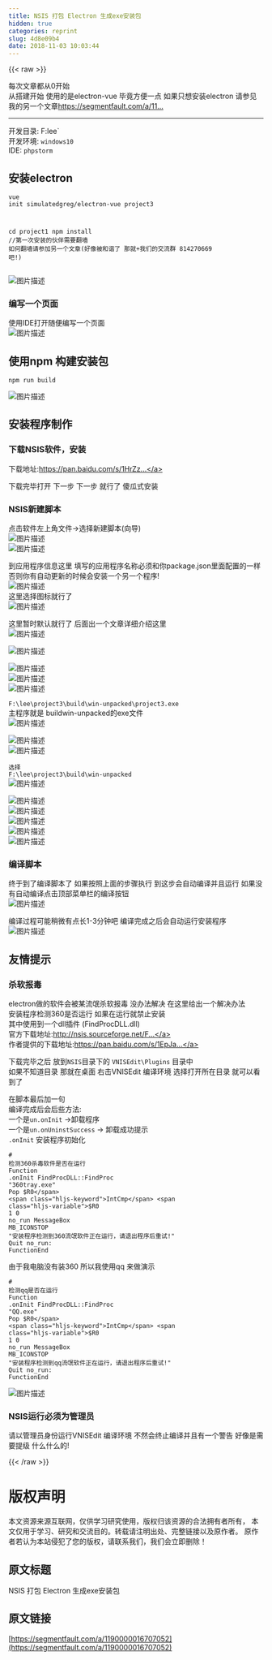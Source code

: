 ```yaml
---
title: NSIS 打包 Electron 生成exe安装包
hidden: true
categories: reprint
slug: 4d8e09b4
date: 2018-11-03 10:03:44
---
```


{{< raw >}}
<p>&#x6BCF;&#x6B21;&#x6587;&#x7AE0;&#x90FD;&#x4ECE;0&#x5F00;&#x59CB;<br>&#x4ECE;&#x642D;&#x5EFA;&#x5F00;&#x59CB; &#x4F7F;&#x7528;&#x7684;&#x662F;electron-vue &#x6BD5;&#x7ADF;&#x65B9;&#x4FBF;&#x4E00;&#x70B9; &#x5982;&#x679C;&#x53EA;&#x60F3;&#x5B89;&#x88C5;electron &#x8BF7;&#x53C2;&#x89C1;&#x6211;&#x7684;&#x53E6;&#x4E00;&#x4E2A;&#x6587;&#x7AE0;<a href="https://segmentfault.com/a/1190000016028730">https://segmentfault.com/a/11...</a></p><hr><p>&#x5F00;&#x53D1;&#x76EE;&#x5F55;: F:lee`<br>&#x5F00;&#x53D1;&#x73AF;&#x5883;: <code>windows10</code><br>IDE: <code>phpstorm</code></p><h2 id="articleHeader0">&#x5B89;&#x88C5;electron</h2><div class="widget-codetool" style="display:none"><div class="widget-codetool--inner"><span class="selectCode code-tool" data-toggle="tooltip" data-placement="top" title="" data-original-title="&#x5168;&#x9009;"></span> <span type="button" class="copyCode code-tool" data-toggle="tooltip" data-placement="top" data-clipboard-text="vue init simulatedgreg/electron-vue project3

cd project1
npm install //&#x7B2C;&#x4E00;&#x6B21;&#x5B89;&#x88C5;&#x7684;&#x4F19;&#x4F34;&#x9700;&#x8981;&#x7FFB;&#x5899; &#x5982;&#x4F55;&#x7FFB;&#x5899;&#x8BF7;&#x53C2;&#x52A0;&#x53E6;&#x4E00;&#x4E2A;&#x6587;&#x7AE0;(&#x597D;&#x50CF;&#x88AB;&#x548C;&#x8C10;&#x4E86; &#x90A3;&#x5C31;+&#x6211;&#x4EEC;&#x7684;&#x4EA4;&#x6D41;&#x7FA4; 814270669 &#x5427;!)" title="" data-original-title="&#x590D;&#x5236;"></span> <span type="button" class="saveToNote code-tool" data-toggle="tooltip" data-placement="top" title="" data-original-title="&#x653E;&#x8FDB;&#x7B14;&#x8BB0;"></span></div></div><pre class="hljs scilab"><code>vue init simulatedgreg/electron-vue project3

<span class="hljs-built_in">cd</span> project1
npm install <span class="hljs-comment">//&#x7B2C;&#x4E00;&#x6B21;&#x5B89;&#x88C5;&#x7684;&#x4F19;&#x4F34;&#x9700;&#x8981;&#x7FFB;&#x5899; &#x5982;&#x4F55;&#x7FFB;&#x5899;&#x8BF7;&#x53C2;&#x52A0;&#x53E6;&#x4E00;&#x4E2A;&#x6587;&#x7AE0;(&#x597D;&#x50CF;&#x88AB;&#x548C;&#x8C10;&#x4E86; &#x90A3;&#x5C31;+&#x6211;&#x4EEC;&#x7684;&#x4EA4;&#x6D41;&#x7FA4; 814270669 &#x5427;!)</span></code></pre><p><span class="img-wrap"><img data-src="/img/bVbigoF?w=810&amp;h=402" src="https://static.alili.tech/img/bVbigoF?w=810&amp;h=402" alt="&#x56FE;&#x7247;&#x63CF;&#x8FF0;" title="&#x56FE;&#x7247;&#x63CF;&#x8FF0;" style="cursor:pointer;display:inline"></span></p><h3 id="articleHeader1">&#x7F16;&#x5199;&#x4E00;&#x4E2A;&#x9875;&#x9762;</h3><p>&#x4F7F;&#x7528;IDE&#x6253;&#x5F00;&#x968F;&#x4FBF;&#x7F16;&#x5199;&#x4E00;&#x4E2A;&#x9875;&#x9762;<br><span class="img-wrap"><img data-src="/img/bVbigpm?w=814&amp;h=727" src="https://static.alili.tech/img/bVbigpm?w=814&amp;h=727" alt="&#x56FE;&#x7247;&#x63CF;&#x8FF0;" title="&#x56FE;&#x7247;&#x63CF;&#x8FF0;" style="cursor:pointer;display:inline"></span></p><h2 id="articleHeader2">&#x4F7F;&#x7528;npm &#x6784;&#x5EFA;&#x5B89;&#x88C5;&#x5305;</h2><div class="widget-codetool" style="display:none"><div class="widget-codetool--inner"><span class="selectCode code-tool" data-toggle="tooltip" data-placement="top" title="" data-original-title="&#x5168;&#x9009;"></span> <span type="button" class="copyCode code-tool" data-toggle="tooltip" data-placement="top" data-clipboard-text="npm run build" title="" data-original-title="&#x590D;&#x5236;"></span> <span type="button" class="saveToNote code-tool" data-toggle="tooltip" data-placement="top" title="" data-original-title="&#x653E;&#x8FDB;&#x7B14;&#x8BB0;"></span></div></div><pre class="hljs dockerfile"><code style="word-break:break-word;white-space:initial">npm <span class="hljs-keyword">run</span><span class="bash"> build</span></code></pre><p><span class="img-wrap"><img data-src="/img/bVbigqW?w=693&amp;h=195" src="https://static.alili.tech/img/bVbigqW?w=693&amp;h=195" alt="&#x56FE;&#x7247;&#x63CF;&#x8FF0;" title="&#x56FE;&#x7247;&#x63CF;&#x8FF0;" style="cursor:pointer;display:inline"></span></p><h2 id="articleHeader3">&#x5B89;&#x88C5;&#x7A0B;&#x5E8F;&#x5236;&#x4F5C;</h2><h3 id="articleHeader4">&#x4E0B;&#x8F7D;NSIS&#x8F6F;&#x4EF6;&#xFF0C;&#x5B89;&#x88C5;</h3><p>&#x4E0B;&#x8F7D;&#x5730;&#x5740;:<a href="https://pan.baidu.com/s/1HrZzGLk2ICZ4fnrvNwwMig" rel="nofollow noreferrer" target="_blank">https://pan.baidu.com/s/1HrZz...</a></p><p>&#x4E0B;&#x8F7D;&#x5B8C;&#x6BD5;&#x6253;&#x5F00; &#x4E0B;&#x4E00;&#x6B65; &#x4E0B;&#x4E00;&#x6B65; &#x5C31;&#x884C;&#x4E86; &#x50BB;&#x74DC;&#x5F0F;&#x5B89;&#x88C5;</p><h3 id="articleHeader5">NSIS&#x65B0;&#x5EFA;&#x811A;&#x672C;</h3><p>&#x70B9;&#x51FB;&#x8F6F;&#x4EF6;&#x5DE6;&#x4E0A;&#x89D2;&#x6587;&#x4EF6;-&gt;&#x9009;&#x62E9;&#x65B0;&#x5EFA;&#x811A;&#x672C;(&#x5411;&#x5BFC;)<br><span class="img-wrap"><img data-src="/img/bVbigrH?w=293&amp;h=332" src="https://static.alili.tech/img/bVbigrH?w=293&amp;h=332" alt="&#x56FE;&#x7247;&#x63CF;&#x8FF0;" title="&#x56FE;&#x7247;&#x63CF;&#x8FF0;" style="cursor:pointer;display:inline"></span><br><span class="img-wrap"><img data-src="/img/bVbigrU?w=618&amp;h=442" src="https://static.alili.tech/img/bVbigrU?w=618&amp;h=442" alt="&#x56FE;&#x7247;&#x63CF;&#x8FF0;" title="&#x56FE;&#x7247;&#x63CF;&#x8FF0;" style="cursor:pointer;display:inline"></span></p><p>&#x5230;&#x5E94;&#x7528;&#x7A0B;&#x5E8F;&#x4FE1;&#x606F;&#x8FD9;&#x91CC; &#x586B;&#x5199;&#x7684;&#x5E94;&#x7528;&#x7A0B;&#x5E8F;&#x540D;&#x79F0;&#x5FC5;&#x987B;&#x548C;&#x4F60;package.json&#x91CC;&#x9762;&#x914D;&#x7F6E;&#x7684;&#x4E00;&#x6837; &#x5426;&#x5219;&#x4F60;&#x6709;&#x81EA;&#x52A8;&#x66F4;&#x65B0;&#x7684;&#x65F6;&#x5019;&#x4F1A;&#x5B89;&#x88C5;&#x4E00;&#x4E2A;&#x53E6;&#x4E00;&#x4E2A;&#x7A0B;&#x5E8F;!<br><span class="img-wrap"><img data-src="/img/bVbigsm?w=618&amp;h=442" src="https://static.alili.tech/img/bVbigsm?w=618&amp;h=442" alt="&#x56FE;&#x7247;&#x63CF;&#x8FF0;" title="&#x56FE;&#x7247;&#x63CF;&#x8FF0;" style="cursor:pointer;display:inline"></span><br>&#x8FD9;&#x91CC;&#x9009;&#x62E9;&#x56FE;&#x6807;&#x5C31;&#x884C;&#x4E86;<br><span class="img-wrap"><img data-src="/img/bVbigst?w=618&amp;h=442" src="https://static.alili.tech/img/bVbigst?w=618&amp;h=442" alt="&#x56FE;&#x7247;&#x63CF;&#x8FF0;" title="&#x56FE;&#x7247;&#x63CF;&#x8FF0;" style="cursor:pointer"></span></p><p>&#x8FD9;&#x91CC;&#x6682;&#x65F6;&#x9ED8;&#x8BA4;&#x5C31;&#x884C;&#x4E86; &#x540E;&#x9762;&#x51FA;&#x4E00;&#x4E2A;&#x6587;&#x7AE0;&#x8BE6;&#x7EC6;&#x4ECB;&#x7ECD;&#x8FD9;&#x91CC;<br><span class="img-wrap"><img data-src="/img/bVbigsz?w=618&amp;h=442" src="https://static.alili.tech/img/bVbigsz?w=618&amp;h=442" alt="&#x56FE;&#x7247;&#x63CF;&#x8FF0;" title="&#x56FE;&#x7247;&#x63CF;&#x8FF0;" style="cursor:pointer;display:inline"></span></p><p><span class="img-wrap"><img data-src="/img/bVbigsU?w=618&amp;h=442" src="https://static.alili.tech/img/bVbigsU?w=618&amp;h=442" alt="&#x56FE;&#x7247;&#x63CF;&#x8FF0;" title="&#x56FE;&#x7247;&#x63CF;&#x8FF0;" style="cursor:pointer;display:inline"></span></p><p><span class="img-wrap"><img data-src="/img/bVbigsZ?w=618&amp;h=442" src="https://static.alili.tech/img/bVbigsZ?w=618&amp;h=442" alt="&#x56FE;&#x7247;&#x63CF;&#x8FF0;" title="&#x56FE;&#x7247;&#x63CF;&#x8FF0;" style="cursor:pointer;display:inline"></span><br><span class="img-wrap"><img data-src="/img/bVbigtd?w=618&amp;h=442" src="https://static.alili.tech/img/bVbigtd?w=618&amp;h=442" alt="&#x56FE;&#x7247;&#x63CF;&#x8FF0;" title="&#x56FE;&#x7247;&#x63CF;&#x8FF0;" style="cursor:pointer;display:inline"></span><br><span class="img-wrap"><img data-src="/img/bVbigti?w=356&amp;h=237" src="https://static.alili.tech/img/bVbigti?w=356&amp;h=237" alt="&#x56FE;&#x7247;&#x63CF;&#x8FF0;" title="&#x56FE;&#x7247;&#x63CF;&#x8FF0;" style="cursor:pointer;display:inline"></span></p><p><code>F:\lee\project3\build\win-unpacked\project3.exe</code><br>&#x4E3B;&#x7A0B;&#x5E8F;&#x5C31;&#x662F; buildwin-unpacked&#x7684;exe&#x6587;&#x4EF6;<br><span class="img-wrap"><img data-src="/img/bVbigtm?w=356&amp;h=237" src="https://static.alili.tech/img/bVbigtm?w=356&amp;h=237" alt="&#x56FE;&#x7247;&#x63CF;&#x8FF0;" title="&#x56FE;&#x7247;&#x63CF;&#x8FF0;" style="cursor:pointer;display:inline"></span></p><p><span class="img-wrap"><img data-src="/img/bVbigty?w=618&amp;h=442" src="https://static.alili.tech/img/bVbigty?w=618&amp;h=442" alt="&#x56FE;&#x7247;&#x63CF;&#x8FF0;" title="&#x56FE;&#x7247;&#x63CF;&#x8FF0;" style="cursor:pointer;display:inline"></span><br><span class="img-wrap"><img data-src="/img/bVbigtz?w=356&amp;h=230" src="https://static.alili.tech/img/bVbigtz?w=356&amp;h=230" alt="&#x56FE;&#x7247;&#x63CF;&#x8FF0;" title="&#x56FE;&#x7247;&#x63CF;&#x8FF0;" style="cursor:pointer;display:inline"></span></p><p><code>&#x9009;&#x62E9; F:\lee\project3\build\win-unpacked</code><br><span class="img-wrap"><img data-src="/img/bVbigtA?w=356&amp;h=230" src="https://static.alili.tech/img/bVbigtA?w=356&amp;h=230" alt="&#x56FE;&#x7247;&#x63CF;&#x8FF0;" title="&#x56FE;&#x7247;&#x63CF;&#x8FF0;" style="cursor:pointer;display:inline"></span></p><p><span class="img-wrap"><img data-src="/img/bVbigtB?w=618&amp;h=442" src="https://static.alili.tech/img/bVbigtB?w=618&amp;h=442" alt="&#x56FE;&#x7247;&#x63CF;&#x8FF0;" title="&#x56FE;&#x7247;&#x63CF;&#x8FF0;" style="cursor:pointer"></span><br><span class="img-wrap"><img data-src="/img/bVbigtF?w=618&amp;h=442" src="https://static.alili.tech/img/bVbigtF?w=618&amp;h=442" alt="&#x56FE;&#x7247;&#x63CF;&#x8FF0;" title="&#x56FE;&#x7247;&#x63CF;&#x8FF0;" style="cursor:pointer"></span><br><span class="img-wrap"><img data-src="/img/bVbigtQ?w=618&amp;h=442" src="https://static.alili.tech/img/bVbigtQ?w=618&amp;h=442" alt="&#x56FE;&#x7247;&#x63CF;&#x8FF0;" title="&#x56FE;&#x7247;&#x63CF;&#x8FF0;" style="cursor:pointer"></span><br><span class="img-wrap"><img data-src="/img/bVbigtT?w=618&amp;h=442" src="https://static.alili.tech/img/bVbigtT?w=618&amp;h=442" alt="&#x56FE;&#x7247;&#x63CF;&#x8FF0;" title="&#x56FE;&#x7247;&#x63CF;&#x8FF0;" style="cursor:pointer"></span><br><span class="img-wrap"><img data-src="/img/bVbigtV?w=618&amp;h=442" src="https://static.alili.tech/img/bVbigtV?w=618&amp;h=442" alt="&#x56FE;&#x7247;&#x63CF;&#x8FF0;" title="&#x56FE;&#x7247;&#x63CF;&#x8FF0;" style="cursor:pointer"></span></p><h3 id="articleHeader6">&#x7F16;&#x8BD1;&#x811A;&#x672C;</h3><p>&#x7EC8;&#x4E8E;&#x5230;&#x4E86;&#x7F16;&#x8BD1;&#x811A;&#x672C;&#x4E86; &#x5982;&#x679C;&#x6309;&#x7167;&#x4E0A;&#x9762;&#x7684;&#x6B65;&#x9AA4;&#x6267;&#x884C; &#x5230;&#x8FD9;&#x6B65;&#x4F1A;&#x81EA;&#x52A8;&#x7F16;&#x8BD1;&#x5E76;&#x4E14;&#x8FD0;&#x884C; &#x5982;&#x679C;&#x6CA1;&#x6709;&#x81EA;&#x52A8;&#x7F16;&#x8BD1;&#x70B9;&#x51FB;&#x9876;&#x90E8;&#x83DC;&#x5355;&#x680F;&#x7684;&#x7F16;&#x8BD1;&#x6309;&#x94AE;<br><span class="img-wrap"><img data-src="/img/bVbigui?w=712&amp;h=333" src="https://static.alili.tech/img/bVbigui?w=712&amp;h=333" alt="&#x56FE;&#x7247;&#x63CF;&#x8FF0;" title="&#x56FE;&#x7247;&#x63CF;&#x8FF0;" style="cursor:pointer;display:inline"></span></p><p>&#x7F16;&#x8BD1;&#x8FC7;&#x7A0B;&#x53EF;&#x80FD;&#x7A0D;&#x5FAE;&#x6709;&#x70B9;&#x957F;1-3&#x5206;&#x949F;&#x5427; &#x7F16;&#x8BD1;&#x5B8C;&#x6210;&#x4E4B;&#x540E;&#x4F1A;&#x81EA;&#x52A8;&#x8FD0;&#x884C;&#x5B89;&#x88C5;&#x7A0B;&#x5E8F;<br><span class="img-wrap"><img data-src="/img/bVbigup?w=503&amp;h=362" src="https://static.alili.tech/img/bVbigup?w=503&amp;h=362" alt="&#x56FE;&#x7247;&#x63CF;&#x8FF0;" title="&#x56FE;&#x7247;&#x63CF;&#x8FF0;" style="cursor:pointer;display:inline"></span></p><h2 id="articleHeader7">&#x53CB;&#x60C5;&#x63D0;&#x793A;</h2><h3 id="articleHeader8">&#x6740;&#x8F6F;&#x62A5;&#x6BD2;</h3><p>electron&#x505A;&#x7684;&#x8F6F;&#x4EF6;&#x4F1A;&#x88AB;&#x67D0;&#x6D41;&#x6C13;&#x6740;&#x8F6F;&#x62A5;&#x6BD2; &#x6CA1;&#x529E;&#x6CD5;&#x89E3;&#x51B3; &#x5728;&#x8FD9;&#x91CC;&#x7ED9;&#x51FA;&#x4E00;&#x4E2A;&#x89E3;&#x51B3;&#x529E;&#x6CD5;<br>&#x5B89;&#x88C5;&#x7A0B;&#x5E8F;&#x68C0;&#x6D4B;360&#x662F;&#x5426;&#x8FD0;&#x884C; &#x5982;&#x679C;&#x5728;&#x8FD0;&#x884C;&#x5C31;&#x7981;&#x6B62;&#x5B89;&#x88C5;<br>&#x5176;&#x4E2D;&#x4F7F;&#x7528;&#x5230;&#x4E00;&#x4E2A;dll&#x63D2;&#x4EF6; (FindProcDLL.dll)<br>&#x5B98;&#x65B9;&#x4E0B;&#x8F7D;&#x5730;&#x5740;:<a href="http://nsis.sourceforge.net/FindProcDLL_plug-in" rel="nofollow noreferrer" target="_blank">http://nsis.sourceforge.net/F...</a><br>&#x4F5C;&#x8005;&#x63D0;&#x4F9B;&#x7684;&#x4E0B;&#x8F7D;&#x5730;&#x5740;:<a href="https://pan.baidu.com/s/1EpJaSaE86Ern7EVZRxxn1A" rel="nofollow noreferrer" target="_blank">https://pan.baidu.com/s/1EpJa...</a></p><p>&#x4E0B;&#x8F7D;&#x5B8C;&#x6BD5;&#x4E4B;&#x540E; &#x653E;&#x5230;<code>NSIS</code>&#x76EE;&#x5F55;&#x4E0B;&#x7684; <code>VNISEdit\Plugins</code> &#x76EE;&#x5F55;&#x4E2D;<br>&#x5982;&#x679C;&#x4E0D;&#x77E5;&#x9053;&#x76EE;&#x5F55; &#x90A3;&#x5C31;&#x5728;&#x684C;&#x9762; &#x53F3;&#x51FB;VNISEdit &#x7F16;&#x8BD1;&#x73AF;&#x5883; &#x9009;&#x62E9;&#x6253;&#x5F00;&#x6240;&#x5728;&#x76EE;&#x5F55; &#x5C31;&#x53EF;&#x4EE5;&#x770B;&#x5230;&#x4E86;</p><p>&#x5728;&#x811A;&#x672C;&#x6700;&#x540E;&#x52A0;&#x4E00;&#x53E5;<br>&#x7F16;&#x8BD1;&#x5B8C;&#x6210;&#x540E;&#x4F1A;&#x540E;&#x4E9B;&#x65B9;&#x6CD5;:<br>&#x4E00;&#x4E2A;&#x662F;<code>un.onInit</code> -&gt;&#x5378;&#x8F7D;&#x7A0B;&#x5E8F;<br>&#x4E00;&#x4E2A;&#x662F;<code>un.onUninstSuccess</code> -&gt; &#x5378;&#x8F7D;&#x6210;&#x529F;&#x63D0;&#x793A;<br><code>.onInit</code> &#x5B89;&#x88C5;&#x7A0B;&#x5E8F;&#x521D;&#x59CB;&#x5316;</p><div class="widget-codetool" style="display:none"><div class="widget-codetool--inner"><span class="selectCode code-tool" data-toggle="tooltip" data-placement="top" title="" data-original-title="&#x5168;&#x9009;"></span> <span type="button" class="copyCode code-tool" data-toggle="tooltip" data-placement="top" data-clipboard-text="# &#x68C0;&#x6D4B;360&#x6740;&#x6BD2;&#x8F6F;&#x4EF6;&#x662F;&#x5426;&#x5728;&#x8FD0;&#x884C;
Function .onInit
FindProcDLL::FindProc &quot;360tray.exe&quot;
   Pop $R0
   IntCmp $R0 1 0 no_run
   MessageBox MB_ICONSTOP &quot;&#x5B89;&#x88C5;&#x7A0B;&#x5E8F;&#x68C0;&#x6D4B;&#x5230;360&#x6D41;&#x6C13;&#x8F6F;&#x4EF6;&#x6B63;&#x5728;&#x8FD0;&#x884C;&#xFF0C;&#x8BF7;&#x9000;&#x51FA;&#x7A0B;&#x5E8F;&#x540E;&#x91CD;&#x8BD5;!&quot;
   Quit
   no_run:
FunctionEnd" title="" data-original-title="&#x590D;&#x5236;"></span> <span type="button" class="saveToNote code-tool" data-toggle="tooltip" data-placement="top" title="" data-original-title="&#x653E;&#x8FDB;&#x7B14;&#x8BB0;"></span></div></div><pre class="hljs nsis"><code><span class="hljs-comment"># &#x68C0;&#x6D4B;360&#x6740;&#x6BD2;&#x8F6F;&#x4EF6;&#x662F;&#x5426;&#x5728;&#x8FD0;&#x884C;</span>
<span class="hljs-function"><span class="hljs-keyword">Function</span> .onInit</span>
<span class="hljs-class">FindProcDLL::FindProc</span> <span class="hljs-string">&quot;360tray.exe&quot;</span>
   <span class="hljs-keyword">Pop</span> <span class="hljs-variable">$R0</span>
   <span class="hljs-keyword">IntCmp</span> <span class="hljs-variable">$R0</span> <span class="hljs-number">1</span> <span class="hljs-number">0</span> no_run
   <span class="hljs-keyword">MessageBox</span> <span class="hljs-params">MB_ICONSTOP</span> <span class="hljs-string">&quot;&#x5B89;&#x88C5;&#x7A0B;&#x5E8F;&#x68C0;&#x6D4B;&#x5230;360&#x6D41;&#x6C13;&#x8F6F;&#x4EF6;&#x6B63;&#x5728;&#x8FD0;&#x884C;&#xFF0C;&#x8BF7;&#x9000;&#x51FA;&#x7A0B;&#x5E8F;&#x540E;&#x91CD;&#x8BD5;!&quot;</span>
   <span class="hljs-keyword">Quit</span>
   no_run:
<span class="hljs-keyword">FunctionEnd</span></code></pre><p>&#x7531;&#x4E8E;&#x6211;&#x7535;&#x8111;&#x6CA1;&#x6709;&#x88C5;360 &#x6240;&#x4EE5;&#x6211;&#x4F7F;&#x7528;qq &#x6765;&#x505A;&#x6F14;&#x793A;</p><div class="widget-codetool" style="display:none"><div class="widget-codetool--inner"><span class="selectCode code-tool" data-toggle="tooltip" data-placement="top" title="" data-original-title="&#x5168;&#x9009;"></span> <span type="button" class="copyCode code-tool" data-toggle="tooltip" data-placement="top" data-clipboard-text="# &#x68C0;&#x6D4B;qq&#x662F;&#x5426;&#x5728;&#x8FD0;&#x884C;
Function .onInit
FindProcDLL::FindProc &quot;QQ.exe&quot;
   Pop $R0
   IntCmp $R0 1 0 no_run
   MessageBox MB_ICONSTOP &quot;&#x5B89;&#x88C5;&#x7A0B;&#x5E8F;&#x68C0;&#x6D4B;&#x5230;qq&#x6D41;&#x6C13;&#x8F6F;&#x4EF6;&#x6B63;&#x5728;&#x8FD0;&#x884C;&#xFF0C;&#x8BF7;&#x9000;&#x51FA;&#x7A0B;&#x5E8F;&#x540E;&#x91CD;&#x8BD5;!&quot;
   Quit
   no_run:
FunctionEnd" title="" data-original-title="&#x590D;&#x5236;"></span> <span type="button" class="saveToNote code-tool" data-toggle="tooltip" data-placement="top" title="" data-original-title="&#x653E;&#x8FDB;&#x7B14;&#x8BB0;"></span></div></div><pre class="hljs nsis"><code><span class="hljs-comment"># &#x68C0;&#x6D4B;qq&#x662F;&#x5426;&#x5728;&#x8FD0;&#x884C;</span>
<span class="hljs-function"><span class="hljs-keyword">Function</span> .onInit</span>
<span class="hljs-class">FindProcDLL::FindProc</span> <span class="hljs-string">&quot;QQ.exe&quot;</span>
   <span class="hljs-keyword">Pop</span> <span class="hljs-variable">$R0</span>
   <span class="hljs-keyword">IntCmp</span> <span class="hljs-variable">$R0</span> <span class="hljs-number">1</span> <span class="hljs-number">0</span> no_run
   <span class="hljs-keyword">MessageBox</span> <span class="hljs-params">MB_ICONSTOP</span> <span class="hljs-string">&quot;&#x5B89;&#x88C5;&#x7A0B;&#x5E8F;&#x68C0;&#x6D4B;&#x5230;qq&#x6D41;&#x6C13;&#x8F6F;&#x4EF6;&#x6B63;&#x5728;&#x8FD0;&#x884C;&#xFF0C;&#x8BF7;&#x9000;&#x51FA;&#x7A0B;&#x5E8F;&#x540E;&#x91CD;&#x8BD5;!&quot;</span>
   <span class="hljs-keyword">Quit</span>
   no_run:
<span class="hljs-keyword">FunctionEnd</span></code></pre><p><span class="img-wrap"><img data-src="/img/bVbigv6?w=417&amp;h=176" src="https://static.alili.tech/img/bVbigv6?w=417&amp;h=176" alt="&#x56FE;&#x7247;&#x63CF;&#x8FF0;" title="&#x56FE;&#x7247;&#x63CF;&#x8FF0;" style="cursor:pointer;display:inline"></span></p><h3 id="articleHeader9">NSIS&#x8FD0;&#x884C;&#x5FC5;&#x987B;&#x4E3A;&#x7BA1;&#x7406;&#x5458;</h3><p>&#x8BF7;&#x4EE5;&#x7BA1;&#x7406;&#x5458;&#x8EAB;&#x4EFD;&#x8FD0;&#x884C;VNISEdit &#x7F16;&#x8BD1;&#x73AF;&#x5883; &#x4E0D;&#x7136;&#x4F1A;&#x7EC8;&#x6B62;&#x7F16;&#x8BD1;&#x5E76;&#x4E14;&#x6709;&#x4E00;&#x4E2A;&#x8B66;&#x544A; &#x597D;&#x50CF;&#x662F;&#x9700;&#x8981;&#x63D0;&#x7EA7; &#x4EC0;&#x4E48;&#x4EC0;&#x4E48;&#x7684;!</p>
{{< /raw >}}

# 版权声明
本文资源来源互联网，仅供学习研究使用，版权归该资源的合法拥有者所有，
本文仅用于学习、研究和交流目的。转载请注明出处、完整链接以及原作者。
原作者若认为本站侵犯了您的版权，请联系我们，我们会立即删除！

## 原文标题
NSIS 打包 Electron 生成exe安装包

## 原文链接
[https://segmentfault.com/a/1190000016707052](https://segmentfault.com/a/1190000016707052)


